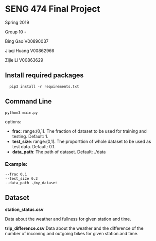 
# SENG 474 Final Project

Spring 2019 

Group 10 - 

Bing Gao V00890037

Jiaqi Huang V00862966

Zijie Li  V00863629

## Install required packages
```
  pip3 install -r requirements.txt
```

## Command Line
``` 
python3 main.py 
```

options:
- __frac__: range:(0,1]. The fraction of dataset to be used for training and testing. Default: 1.
- __test_size__: range:(0,1]. The proporttion of whole dataset to be used as test data. Default: 0.1.
- __data_path__: The path of dataset. Default: ./data
### Example:
```
--frac 0.1
--test_size 0.2
--data_path ./my_dataset
```

## Dataset
__station_status.csv__

Data about the weather and fullness for given station and time.

__trip_difference.csv__
Data about the weather and the difference of the number of  incoming and outgoing bikes for given station and time.

